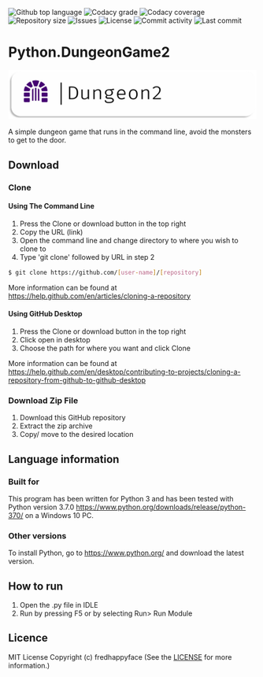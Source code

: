
<p float="left">
<img src="https://img.shields.io/github/languages/top/fredhappyface/Python.DungeonGame2.svg?style=flat-square" alt="Github top language">
<img src="https://img.shields.io/codacy/grade/b8902052cfd44254894c7d0471bdb0f2.svg?style=flat-square" alt="Codacy grade">
<img src="https://img.shields.io/codacy/coverage/b8902052cfd44254894c7d0471bdb0f2.svg?style=flat-square" alt="Codacy coverage">
<img src="https://img.shields.io/github/repo-size/fredhappyface/Python.DungeonGame2.svg?style=flat-square" alt="Repository size">
<img src="https://img.shields.io/github/issues/fredhappyface/Python.DungeonGame2.svg?style=flat-square" alt="Issues">
<img src="https://img.shields.io/github/license/fredhappyface/Python.DungeonGame2.svg?style=flat-square" alt="License">
<img src="https://img.shields.io/github/commit-activity/m/fredhappyface/Python.DungeonGame2.svg?style=flat-square" alt="Commit activity">
<img src="https://img.shields.io/github/last-commit/fredhappyface/Python.DungeonGame2.svg?style=flat-square" alt="Last commit">
</p>



# Python.DungeonGame2


<img src="readme-assets/icons/name.png" alt="Project Icon" width="750">

A simple dungeon game that runs in the command line, avoid the monsters to get to the door.


## Download
### Clone
#### Using The Command Line
1. Press the Clone or download button in the top right
2. Copy the URL (link)
3. Open the command line and change directory to where you wish to clone to
4. Type 'git clone' followed by URL in step 2
```bash
$ git clone https://github.com/[user-name]/[repository]
```

More information can be found at
<https://help.github.com/en/articles/cloning-a-repository>

#### Using GitHub Desktop
1. Press the Clone or download button in the top right
2. Click open in desktop
3. Choose the path for where you want and click Clone

More information can be found at
<https://help.github.com/en/desktop/contributing-to-projects/cloning-a-repository-from-github-to-github-desktop>

### Download Zip File

1. Download this GitHub repository
2. Extract the zip archive
3. Copy/ move to the desired location


## Language information
### Built for
This program has been written for Python 3 and has been tested with
Python version 3.7.0 <https://www.python.org/downloads/release/python-370/>
on a Windows 10 PC.
### Other versions
To install Python, go to <https://www.python.org/> and download the latest
version.
## How to run
1. Open the .py file in IDLE
2. Run by pressing F5 or by selecting Run> Run Module


## Licence
MIT License
Copyright (c) fredhappyface
(See the [LICENSE](/LICENSE.md) for more information.)
